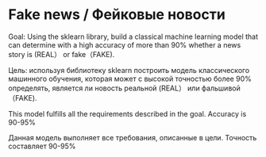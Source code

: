 # Fake news / Фейковые новости

Goal: Using the sklearn library, build a classical machine learning model that can determine with a high accuracy of more than 90% whether a news story is (REAL） or fake（FAKE).

Цель: используя библиотеку sklearn построить модель классического машинного обучения, которая может с высокой точностью более 90% определять, является ли новость реальной (REAL） или фальшивой（FAKE).


This model fulfills all the requirements described in the goal. Accuracy is 90-95%

Данная модель выполняет все требования, описанные в цели. Точность составляет 90-95%
